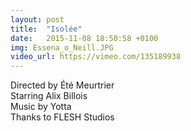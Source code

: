 ```yaml
---
layout: post
title:  "Isolée"
date:   2015-11-08 18:50:58 +0100
img: Essena_o_Neill.JPG
video_url: https://vimeo.com/135189938
---
```


Directed by Été Meurtrier  
Starring Alix Billois  
Music by Yotta  
Thanks to FLESH Studios  